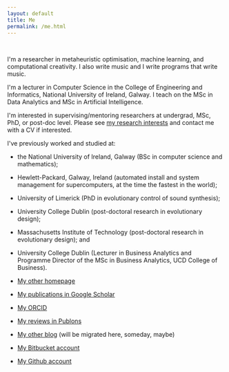 ```yaml
---
layout: default
title: Me
permalink: /me.html
---
```


<div id="logo">&nbsp;</div>

I'm a researcher in metaheuristic optimisation, machine learning, and
computational creativity. I also write music and I write programs that
write music.

I'm a lecturer in Computer Science in the College of Engineering and Informatics, National University of Ireland, Galway. I teach on the MSc in Data Analytics and MSc in Artificial Intelligence.

I'm interested in supervising/mentoring researchers at undergrad, MSc, PhD, or post-doc level. Please see
[my research interests](/research.html) and contact me with a CV if
interested.


I've previously worked and studied at:

* the National University of Ireland, Galway (BSc in computer science
and mathematics);

* Hewlett-Packard, Galway, Ireland (automated install and system
management for supercomputers, at the time the fastest in the world);

* University of Limerick (PhD in evolutionary control of sound
synthesis);

* University College Dublin (post-doctoral research in evolutionary
design);

* Massachusetts Institute of Technology (post-doctoral research in
evolutionary design); and

* University College Dublin (Lecturer in Business Analytics and
  Programme Director of the MSc in Business Analytics, UCD College of
  Business).



* [My other homepage](http://www.skynet.ie/~jmmcd)
* [My publications in Google Scholar](https://scholar.google.com/citations?user=nKNOv8oAAAAJ)
* [My ORCID](https://orcid.org/0000-0002-1402-6995)
* [My reviews in Publons](https://publons.com/author/402776/james-mcdermott)
* [My other blog](http://jamesmichaelmcdermott.blogspot.com) (will
be migrated here, someday, maybe)
* [My Bitbucket account](https://bitbucket.org/jmmcd)
* [My Github account](http://www.github.com/jmmcd)
